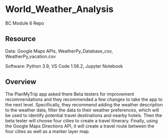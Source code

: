 # World_Weather_Analysis 
 BC Module 6 Repo


## Resource
Data: Google Maps APIs, WeatherPy_Database_csv, WeatherPy_vacation.csv

Software: Python 3.9, VS Code 1.56.2, Jupyter Notebook

## Overview

The PlanMyTrip app asked there Beta testers for improvement recommendations and they recommended a few changes to take the app to the next level. Specifically, they recommend adding the weather description to the weather data, filter the data to their weather preferences, which will be used to identify potential travel destinations and nearby hotels. Then the beta tester will choose four cities to create a travel itinerary. Finally, using the Google Maps Directions API, it will create a travel route between the four cities as well as a marker layer map.
